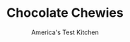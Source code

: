 ---
layout: ../../layouts/MarkdownPostLayout.astro
title: Chocolate Chewies
author: America's Test Kitchen
pubDate: 2023-03-15
description: "What could be better than chewy cookies packed with chocolate flavor?"
image_url: https://res.cloudinary.com/hksqkdlah/image/upload/ar_1:1,c_fill,dpr_2.0,f_auto,fl_lossy.progressive.strip_profile,g_faces:auto,q_auto:low,w_344/33223_sfs-chocolate-chewies-008
tags: ["Desserts or Baked Goods","Chocolate","Brownies & Bars","Looking for a Recipe"]
calories: 2686
protein: 1
carbohydrates: 13
fats: 
fiber: 1
ingredients: ["2 1/4 cups (9 ounces), confectioners' sugar","6 tablespoons (1⅛ ounces), unsweetened cocoa powder","2 tablespoons, all-purpose flour","1/4 teaspoon, salt","3 , large egg whites","3/4 teaspoon, vanilla extract","2 cups, pecans, toasted and chopped fine","1 ounce, bittersweet chocolate, grated"]
serves: 24
time: "1 hour, plus 20 minutes cooling"
instructions: ["Adjust oven rack to middle position and heat oven to 325 degrees. Line 2 baking sheets with parchment paper. Mix confectioners’ sugar, cocoa, flour, and salt together in bowl of electric mixer. With electric mixer on medium speed, add egg whites to sugar mixture, 1 at a time. Add vanilla and beat for 3 minutes on high speed, scraping down sides as needed. Stir in pecans and chocolate.","Drop batter, 1 tablespoon at a time, onto prepared baking sheets, spacing 1 inch apart. Bake 1 sheet at a time, until cookies are dry at edges but soft in centers, rotating sheet halfway through baking, 15 to 18 minutes. Repeat with remaining cookie batter. Slide parchment onto wire rack and let cookies cool completely before peeling from parchment. Serve."]
nutrition: ["66 mg Potassium","35 mg Phosphorus","8 mg Calcium","18 mg Magnesium","31 mg Sodium","6 g Fat","3 g Monounsaturated","1 g Polyunsaturated","1 g Fiber","1 µg Folic acid","2 µg Folate (food)","11 g Sugars","4 g Water","13 g Carbs","4 µg Folate equivalent (total)","1 g Protein","111 kcal Energy","11 g Sugars, added","2686 calories"]
notes: ""
---